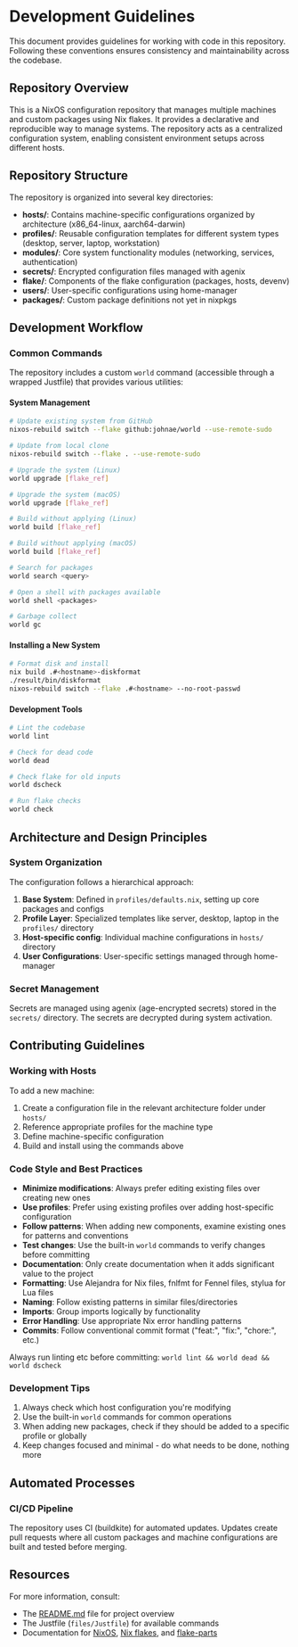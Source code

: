 # Development Guidelines

This document provides guidelines for working with code in this repository. Following these conventions ensures consistency and maintainability across the codebase.

## Repository Overview

This is a NixOS configuration repository that manages multiple machines and custom packages using Nix flakes. It provides a declarative and reproducible way to manage systems. The repository acts as a centralized configuration system, enabling consistent environment setups across different hosts.

## Repository Structure

The repository is organized into several key directories:

- **hosts/**: Contains machine-specific configurations organized by architecture (x86_64-linux, aarch64-darwin)
- **profiles/**: Reusable configuration templates for different system types (desktop, server, laptop, workstation)
- **modules/**: Core system functionality modules (networking, services, authentication)
- **secrets/**: Encrypted configuration files managed with agenix
- **flake/**: Components of the flake configuration (packages, hosts, devenv)
- **users/**: User-specific configurations using home-manager
- **packages/**: Custom package definitions not yet in nixpkgs

## Development Workflow

### Common Commands

The repository includes a custom `world` command (accessible through a wrapped Justfile) that provides various utilities:

#### System Management

```bash
# Update existing system from GitHub
nixos-rebuild switch --flake github:johnae/world --use-remote-sudo

# Update from local clone
nixos-rebuild switch --flake . --use-remote-sudo

# Upgrade the system (Linux)
world upgrade [flake_ref]

# Upgrade the system (macOS)
world upgrade [flake_ref]

# Build without applying (Linux)
world build [flake_ref]

# Build without applying (macOS)
world build [flake_ref]

# Search for packages
world search <query>

# Open a shell with packages available
world shell <packages>

# Garbage collect 
world gc
```

#### Installing a New System

```bash
# Format disk and install
nix build .#<hostname>-diskformat
./result/bin/diskformat
nixos-rebuild switch --flake .#<hostname> --no-root-passwd
```

#### Development Tools

```bash
# Lint the codebase
world lint

# Check for dead code
world dead

# Check flake for old inputs
world dscheck

# Run flake checks
world check
```

## Architecture and Design Principles

### System Organization

The configuration follows a hierarchical approach:

1. **Base System**: Defined in `profiles/defaults.nix`, setting up core packages and configs
2. **Profile Layer**: Specialized templates like server, desktop, laptop in the `profiles/` directory
3. **Host-specific config**: Individual machine configurations in `hosts/` directory
4. **User Configurations**: User-specific settings managed through home-manager

### Secret Management

Secrets are managed using agenix (age-encrypted secrets) stored in the `secrets/` directory. The secrets are decrypted during system activation.

## Contributing Guidelines

### Working with Hosts

To add a new machine:
1. Create a configuration file in the relevant architecture folder under `hosts/`
2. Reference appropriate profiles for the machine type
3. Define machine-specific configuration
4. Build and install using the commands above

### Code Style and Best Practices

- **Minimize modifications**: Always prefer editing existing files over creating new ones
- **Use profiles**: Prefer using existing profiles over adding host-specific configuration
- **Follow patterns**: When adding new components, examine existing ones for patterns and conventions
- **Test changes**: Use the built-in `world` commands to verify changes before committing
- **Documentation**: Only create documentation when it adds significant value to the project
- **Formatting**: Use Alejandra for Nix files, fnlfmt for Fennel files, stylua for Lua files
- **Naming**: Follow existing patterns in similar files/directories
- **Imports**: Group imports logically by functionality
- **Error Handling**: Use appropriate Nix error handling patterns
- **Commits**: Follow conventional commit format ("feat:", "fix:", "chore:", etc.)

Always run linting etc before committing: `world lint && world dead && world dscheck`

### Development Tips

1. Always check which host configuration you're modifying
2. Use the built-in `world` commands for common operations
3. When adding new packages, check if they should be added to a specific profile or globally
4. Keep changes focused and minimal - do what needs to be done, nothing more

## Automated Processes

### CI/CD Pipeline

The repository uses CI (buildkite) for automated updates. Updates create pull requests where all custom packages and machine configurations are built and tested before merging.

## Resources

For more information, consult:
- The [README.md](./README.md) file for project overview
- The Justfile (`files/Justfile`) for available commands
- Documentation for [NixOS](https://nixos.org), [Nix flakes](https://nixos.wiki/wiki/Flakes), and [flake-parts](https://flake.parts)
